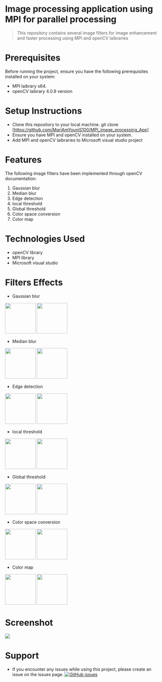# Image processing application using MPI for parallel processing
> This repository contains several image filters for image enhancement and faster processing using MPI and openCV laibraries

# Prerequisites
Before running the project, ensure you have the following prerequisites installed on your system:
- MPI laibrary x64.
- openCV laibrary 4.0.9 version

# Setup Instructions
- Clone this repository to your local machine. git clone [https://github.com/MariAmYouniS100/MPI_image_processing_App]
- Ensure you have MPI and openCV installed on your system.
- Add MPI and openCV laibraries to Microsoft visual studio project

# Features
The following image filters have been implemented through openCV documentation:
1. Gaussian blur
2. Median blur
3. Edge detection
4. local threshold
5. Global threshold
6. Color space conversion
7. Color map 

# Technologies Used
- openCV library
- MPI library
- Microsoft visual studio

# Filters Effects

- Gaussian blur
<p float="left">
  <img src="https://github.com/MariAmYouniS100/MPI_image_processing_App/assets/154021540/477ef450-5142-46f3-8f5b-0ac83ce9ee19" width="100" />
  <img src="https://github.com/MariAmYouniS100/MPI_image_processing_App/assets/154021540/bff34c80-783f-4a6a-a188-2448b6302a5a" width="100"/> 
</p>

- Median blur
<p float="left">
  <img src="https://github.com/MariAmYouniS100/MPI_image_processing_App/assets/154021540/477ef450-5142-46f3-8f5b-0ac83ce9ee19" width="100" />
  <img src="https://github.com/MariAmYouniS100/MPI_image_processing_App/assets/154021540/bed37fbc-cb5d-403a-9849-9fbb3dd77cb4" width="100" /> 
</p>


- Edge detection
<p float="left">
  <img src="https://github.com/MariAmYouniS100/MPI_image_processing_App/assets/154021540/477ef450-5142-46f3-8f5b-0ac83ce9ee19" width="100" />
  <img src="https://github.com/MariAmYouniS100/MPI_image_processing_App/assets/154021540/8c44ad50-3283-4027-9101-7f830260184f" width="100" /> 
</p>


- local threshold
<p float="left">
  <img src="https://github.com/MariAmYouniS100/MPI_image_processing_App/assets/154021540/477ef450-5142-46f3-8f5b-0ac83ce9ee19" width="100" />
  <img src="https://github.com/MariAmYouniS100/MPI_image_processing_App/assets/154021540/19dfc2ec-29db-4d4f-83f6-da6211243c96" width="100" /> 
</p>

- Global threshold
<p float="left">
  <img src="https://github.com/MariAmYouniS100/MPI_image_processing_App/assets/154021540/477ef450-5142-46f3-8f5b-0ac83ce9ee19" width="100" />
  <img src="https://github.com/MariAmYouniS100/MPI_image_processing_App/assets/154021540/e65525f4-d326-4c8e-abff-0b5af36359e8" width="100" /> 
</p>


- Color space conversion
<p float="left">
  <img src="https://github.com/MariAmYouniS100/MPI_image_processing_App/assets/154021540/477ef450-5142-46f3-8f5b-0ac83ce9ee19" width="100" />
  <img src="https://github.com/MariAmYouniS100/MPI_image_processing_App/assets/154021540/322f28f9-e48c-4795-ba70-11c2640a48bc" width="100" /> 
</p>

- Color map 
<p float="left">
  <img src="https://github.com/MariAmYouniS100/MPI_image_processing_App/assets/154021540/477ef450-5142-46f3-8f5b-0ac83ce9ee19" width="100" />
  <img src="https://github.com/MariAmYouniS100/MPI_image_processing_App/assets/154021540/88ce5fd9-8a2f-4734-9a2b-53b049fbdaab" width="100" /> 
</p>

# Screenshot 
<p float="left">
  <img src="https://github.com/MariAmYouniS100/MPI_image_processing_App/assets/154021540/bc9ac2bf-a5d4-447c-9543-66f8016c10f0" />
</p>

# Support
- If you encounter any issues while using this project, please create an issue on the issues page.
  [![GitHub issues](https://img.shields.io/github/issues/MariAmYouniS100/MPI_image_processing_App)](https://github.com/MariAmYouniS100/MPI_image_processing_App/issues)

